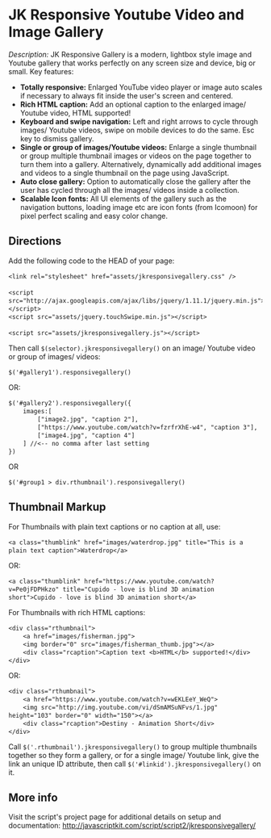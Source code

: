 # JK Responsive Youtube Video and Image Gallery #

*Description:* JK Responsive Gallery is a modern, lightbox style image and Youtube gallery that works perfectly on any screen size and device, big or small. Key features:

+ **Totally responsive:** Enlarged YouTube video player or image auto scales if necessary to always fit inside the user's screen and centered. 
+ **Rich HTML caption:** Add an optional caption to the enlarged image/ Youtube video, HTML supported!
+ **Keyboard and swipe navigation:** Left and right arrows to cycle through images/ Youtube videos, swipe on mobile devices to do the same. Esc key to dismiss gallery.
+ **Single or group of images/Youtube videos:** Enlarge a single thumbnail or group multiple thumbnail images or videos on the page together to turn them into a gallery. Alternatively, dynamically add additional images and videos to a single thumbnail on the page using JavaScript.
+ **Auto close gallery:** Option to automatically close the gallery after the user has cycled through all the images/ videos inside a collection. 
+ **Scalable Icon fonts:** All UI elements of the gallery such as the navigation buttons, loading image etc are icon fonts (from Icomoon) for pixel perfect scaling and easy color change.

## Directions ##

Add the following code to the HEAD of your page:

	<link rel="stylesheet" href="assets/jkresponsivegallery.css" />
	
	<script src="http://ajax.googleapis.com/ajax/libs/jquery/1.11.1/jquery.min.js"></script>
	<script src="assets/jquery.touchSwipe.min.js"></script>
	
	<script src="assets/jkresponsivegallery.js"></script>

Then call `$(selector).jkresponsivegallery()` on an image/ Youtube video or group of images/ videos:

	$('#gallery1').responsivegallery()

OR:

	$('#gallery2').responsivegallery({
		images:[
			["image2.jpg", "caption 2"],
			["https://www.youtube.com/watch?v=fzrfrXhE-w4", "caption 3"],
			["image4.jpg", "caption 4"]
		] //<-- no comma after last setting
	})

OR

	$('#group1 > div.rthumbnail').responsivegallery()

## Thumbnail Markup ##

For Thumbnails with plain text captions or no caption at all, use:

	<a class="thumblink" href="images/waterdrop.jpg" title="This is a plain text caption">Waterdrop</a>

OR:

	<a class="thumblink" href="https://www.youtube.com/watch?v=Pe0jFDPHkzo" title="Cupido - love is blind 3D animation short">Cupido - love is blind 3D animation short</a>

For Thumbnails with rich HTML captions:

	<div class="rthumbnail">
		<a href="images/fisherman.jpg">
		<img border="0" src="images/fisherman_thumb.jpg"></a>
		<div class="rcaption">Caption text <b>HTML</b> supported!</div>
	</div> 

OR:

	<div class="rthumbnail">
		<a href="https://www.youtube.com/watch?v=wEKLEeY_WeQ">
		<img src="http://img.youtube.com/vi/dSmAMSuNFvs/1.jpg" height="103" border="0" width="150"></a>
		<div class="rcaption">Destiny - Animation Short</div>
	</div>

Call `$('.rthumbnail').jkresponsivegallery()` to group multiple thumbnails together so they form a gallery, or for a single image/ Youtube link, give the link an unique ID attribute, then call `$('#linkid').jkresponsivegallery()` on it.


## More info ##

Visit the script's project page for additional details on setup and documentation: <http://javascriptkit.com/script/script2/jkresponsivegallery/>
